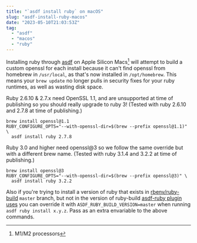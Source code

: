 ```yaml
---
title: "`asdf install ruby` on macOS"
slug: "asdf-install-ruby-macos"
date: "2023-05-10T21:03:53Z"
tag:
  - "asdf"
  - "macos"
  - "ruby"
---
```


Installing ruby through [asdf][] on Apple Silicon Macs[^1] will attempt to build a custom openssl for each install because it can't find openssl from homebrew in `/usr/local`, as that's now installed in `/opt/homebrew`. This means your `brew update` no longer pulls in security fixes for your ruby runtimes, as well as wasting disk space.

Ruby 2.6.10 & 2.7.x need OpenSSL 1.1, and are unsupported at time of publishing so you should really upgrade to ruby 3! (Tested with ruby 2.6.10 and 2.7.8 at time of publishing.)

```shell
brew install openssl@1.1
RUBY_CONFIGURE_OPTS="--with-openssl-dir=$(brew --prefix openssl@1.1)" \
  asdf install ruby 2.7.8
```

Ruby 3.0 and higher need openssl@3 so we follow the same override but with a different brew name. (Tested with ruby 3.1.4 and 3.2.2 at time of publishing.)

```shell
brew install openssl@3
RUBY_CONFIGURE_OPTS="--with-openssl-dir=$(brew --prefix openssl@3)" \
  asdf install ruby 3.2.2
```

Also if you're trying to install a version of ruby that exists in [rbenv/ruby-build][] `master` branch, but not in the version of ruby-build [asdf-ruby plugin uses][asdf-ruby-lib-pin] you can override it with `ASDF_RUBY_BUILD_VERSION=master` when running `asdf ruby install x.y.z`. Pass as an extra envariable to the above commands.

[asdf]: https://asdf-vm.com
[rbenv/ruby-build]: https://github.com/rbenv/ruby-build
[asdf-ruby-lib-pin]: https://github.com/asdf-vm/asdf-ruby/blob/master/lib/utils.sh#L3

[^1]: M1/M2 processors
